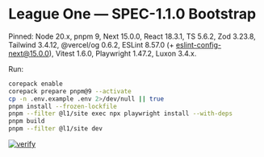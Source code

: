 # League One — SPEC-1.1.0 Bootstrap

Pinned: Node 20.x, pnpm 9, Next 15.0.0, React 18.3.1, TS 5.6.2, Zod 3.23.8, Tailwind 3.4.12, @vercel/og 0.6.2, ESLint 8.57.0 (+ eslint-config-next@15.0.0), Vitest 1.6.0, Playwright 1.47.2, Luxon 3.4.x.

Run:

```bash
corepack enable
corepack prepare pnpm@9 --activate
cp -n .env.example .env 2>/dev/null || true
pnpm install --frozen-lockfile
pnpm --filter @l1/site exec npx playwright install --with-deps
pnpm build
pnpm --filter @l1/site dev
```

[![verify](https://github.com/clawmachinejed/league-one-audit/actions/workflows/verify.yml/badge.svg)](https://github.com/clawmachinejed/league-one-audit/actions/workflows/verify.yml)

